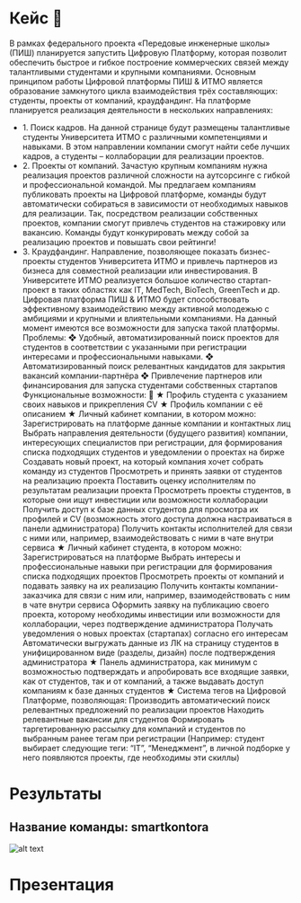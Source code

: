 <h1> Кейс 🔮 </h1>
В рамках федерального проекта «Передовые инженерные школы» (ПИШ)
планируется запустить Цифровую Платформу, которая позволит обеспечить
быстрое и гибкое построение коммерческих связей между талантливыми
студентами и крупными компаниями.
Основным принципом работы Цифровой платформы ПИШ & ИТМО является
образование замкнутого цикла взаимодействия трёх составляющих: студенты,
проекты от компаний, краудфандинг.
На платформе планируется реализация деятельности в нескольких
направлениях:
<ul>
  <li>1. Поиск кадров. На данной странице будут размещены талантливые
студенты Университета ИТМО с различными компетенциями и навыками. В
этом направлении компании смогут найти себе лучших кадров, а студенты –
коллаборации для реализации проектов.</li>
   <li>2. Проекты от компаний. Зачастую крупным компаниям нужна реализация
проектов различной сложности на аутсорсинге с гибкой и
профессиональной командой. Мы предлагаем компаниям публиковать
проекты на Цифровой платформе, команды будут автоматически
собираться в зависимости от необходимых навыков для реализации. Так,
посредством реализации собственных проектов, компании смогут привлечь
студентов на стажировку или вакансию. Команды будут конкурировать
между собой за реализацию проектов и повышать свои рейтинги!</li>
   <li>3. Краудфандинг. Направление, позволяющее показать бизнес-проекты
студентов Университета ИТМО и привлечь партнеров из бизнеса для
совместной реализации или инвестирования. В Университете ИТМО
реализуется большое количество стартап-проект в таких областях как IT,
MedTech, BioTech, GreenTech и др.
Цифровая платформа ПИШ & ИТМО будет способствовать эффективному
взаимодействию между активной молодежью с амбициями и крупными и
влиятельными компаниями. На данный момент имеются все возможности для
запуска такой платформы.
Проблемы:
❖ Удобный, автоматизированный поиск проектов для студентов в
соответствии с указанными при регистрации интересами и
профессиональными навыками.
❖ Автоматизированный поиск релевантных кандидатов для закрытия
вакансий компании-партнёра
❖ Привлечение партнеров или финансирования для запуска студентами
собственных стартапов
Функциональные возможности: 📌
★ Профиль студента с указанием своих навыков и прикрепления CV
★ Профиль компании с её описанием
★ Личный кабинет компании, в котором можно:
Зарегистрировать на платформе данные компании и контактных лиц
Выбрать направления деятельности (будущего развития) компании,
интересующих специалистов при регистрации, для формирования
списка подходящих студентов и уведомлении о проектах на бирже
Создавать новый проект, на который компания хочет собрать команду
из студентов
Просмотреть и принять заявки от студентов на реализацию проекта
Поставить оценку исполнителям по результатам реализации проекта
Просмотреть проекты студентов, в которые они ищут инвестиции или
возможности коллаборации
Получить доступ к базе данных студентов для просмотра их профилей и
CV (возможность этого доступа должна настраиваться в панели
администратора)
Получить контакты исполнителей для связи с ними или, например,
взаимодействовать с ними в чате внутри сервиса
★ Личный кабинет студента, в котором можно:
Зарегистрироваться на платформе
Выбрать интересы и профессиональные навыки при регистрации для
формирования списка подходящих проектов
Просмотреть проекты от компаний и подавать заявку на их реализацию
Получить контакты компании-заказчика для связи с ним или, например,
взаимодействовать с ним в чате внутри сервиса
Оформить заявку на публикацию своего проекта, которому необходимы
инвестиции или возможности для коллаборации, через подтверждение
администратора
Получать уведомления о новых проектах (стартапах) согласно его
интересам
Автоматически выгружать данные из ЛК на страницу студентов в
унифицированном виде (разделы, дизайн) после подтверждения
администратора
★ Панель администратора, как минимум с возможностью подтверждать и
апробировать все входящие заявки, как от студентов, так и от компаний, а
также выдавать доступ компаниям к базе данных студентов
★ Система тегов на Цифровой Платформе, позволяющая:
Производить автоматический поиск релевантных предложений по
реализации проектов
Находить релевантные вакансии для студентов
Формировать таргетированную рассылку для компаний и студентов по
выбранным ранее тегам при регистрации
(Например: студент выбирает следующие теги: “IT”, “Менеджмент”, в личной
подборке у него появляются проекты, где необходимы эти скиллы)</li>
</ul>




<h1> Результаты </h1>

<h2> Название команды: smartkontora </h2>

![alt text](https://github.com/smartkontora/ICT.Hack-V/blob/main/results.png)

<h1> Презентация </h1>

